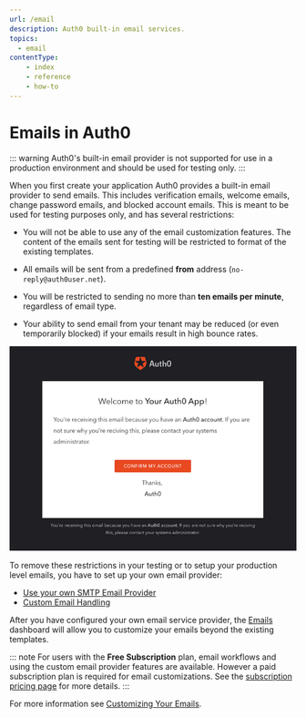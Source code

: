 ```yaml
---
url: /email
description: Auth0 built-in email services.
topics:
  - email
contentType:
    - index
    - reference
    - how-to
---
```


# Emails in Auth0

::: warning
Auth0's built-in email provider is not supported for use in a production environment and should be used for testing only.
:::

When you first create your application Auth0 provides a built-in email provider to send emails. This includes verification emails, welcome emails, change password emails, and blocked account emails. This is meant to be used for testing purposes only, and has several restrictions:

* You will not be able to use any of the email customization features. The content of the emails sent for testing will be restricted to format of the existing templates.

* All emails will be sent from a predefined **from** address (`no-reply@auth0user.net`).

* You will be restricted to sending no more than **ten emails per minute**, regardless of email type.

* Your ability to send email from your tenant may be reduced (or even temporarily blocked) if your emails result in high bounce rates.

![Test Email](/media/articles/email/index/email-notification.png)

To remove these restrictions in your testing or to setup your production level emails, you have to set up your own email provider:

* [Use your own SMTP Email Provider](/email/providers)
* [Custom Email Handling](/email/custom)

After you have configured your own email service provider, the [Emails](${manage_url}/#/emails) dashboard will allow you to customize your emails beyond the existing templates. 

::: note
For users with the **Free Subscription** plan, email workflows and using the custom email provider features are available. However a paid subscription plan is required for email customizations. See the [subscription pricing page](https://auth0.com/pricing) for more details.
:::

For more information see [Customizing Your Emails](/email/templates).
